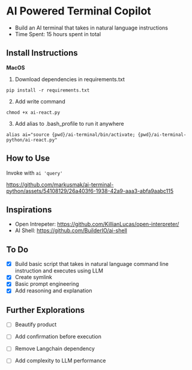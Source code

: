# AI Powered Terminal Copilot
- Build an AI terminal that takes in natural language instructions
- Time Spent: 15 hours spent in total

## Install Instructions

**MacOS**
1. Download dependencies in requirements.txt
```
pip install -r requirements.txt
```

2. Add write command
```
chmod +x ai-react.py
```

3. Add alias to .bash_profile to run it anywhere
```
alias ai="source {pwd}/ai-terminal/bin/activate; {pwd}/ai-terminal-python/ai-react.py"
```

## How to Use
Invoke with `ai 'query'`

https://github.com/markusmak/ai-terminal-python/assets/54108129/26a403f6-1938-42a9-aaa3-abfa9aabc115

## Inspirations
- Open Intrepeter: https://github.com/KillianLucas/open-interpreter/
- AI Shell: https://github.com/BuilderIO/ai-shell

## To Do
- [x] Build basic script that takes in natural language command line instruction and executes using LLM 
- [x] Create symlink
- [x] Basic prompt engineering
- [x] Add reasoning and explanation

## Further Explorations
- [ ] Beautify product
- [ ] Add confirmation before execution
- [ ] Remove Langchain dependency 
- [ ] Add complexity to LLM performance



